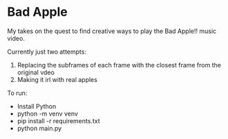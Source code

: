 # Bad Apple

My takes on the quest to find creative ways to play the Bad Apple!! music video.

Currently just two attempts:
1. Replacing the subframes of each frame with the closest frame from the original vdeo
2. Making it irl with real apples

To run:

- Install Python
- python -m venv venv
- pip install -r requirements.txt
- python main.py